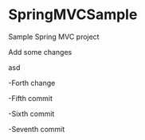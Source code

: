 # SpringMVCSample
Sample Spring MVC project


Add some changes

asd



-Forth change

-Fifth commit

-Sixth commit

-Seventh commit
